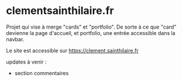 # clementsainthilaire.fr

Projet qui vise à merge "cards" et "portfolio".
De sorte à ce que "card" devienne la page d'accueil, et portfolio, une entrée accessible dans la navbar.

Le site est accessible sur https://clement.sainthilaire.fr

updates à venir : 
- section commentaires
